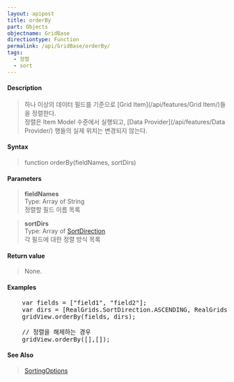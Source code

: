 ```yaml
---
layout: apipost
title: orderBy
part: Objects
objectname: GridBase
directiontype: Function
permalink: /api/GridBase/orderBy/
tags:
  - 정렬
  - sort
---
```



#### Description

> 하나 이상의 데이터 필드를 기준으로 [Grid Item](/api/features/Grid Item/)들을 정렬한다.  
> 정렬은 Item Model 수준에서 실행되고, [Data Provider](/api/features/Data Provider/) 행들의 실제 위치는 변경되지 않는다.  

#### Syntax

> function orderBy(fieldNames, sortDirs)

#### Parameters

> **fieldNames**  
> Type: Array of String  
> 정렬할 필드 이름 목록  

> **sortDirs**  
> Type: Array of [SortDirection](/api/types/SortDirection/)      
> 각 필드에 대한 정렬 방식 목록     

#### Return value

> None.

#### Examples 

<pre class="prettyprint">
    var fields = ["field1", "field2"];
    var dirs = [RealGrids.SortDirection.ASCENDING, RealGrids.SortDirection.DESCENDING];
    gridView.orderBy(fields, dirs);

    // 정렬을 해제하는 경우
    gridView.orderBy([],[]);
</pre>

#### See Also
> [SortingOptions](/api/types/SortingOptions)